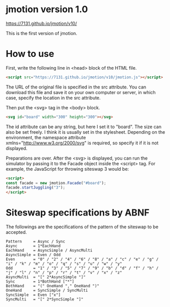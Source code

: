 # jmotion version 1.0

https://7131.github.io/jmotion/v10/

This is the first version of jmotion.

# How to use

First, write the following line in &lt;head&gt; block of the HTML file.

```HTML
<script src="https://7131.github.io/jmotion/v10/jmotion.js"></script>
```

The URL of the original file is specified in the src attribute.
You can download this file and save it on your own computer or server, in which case, specify the location in the src attribute.

Then put the &lt;svg&gt; tag in the &lt;body&gt; block.

```HTML
<svg id="board" width="300" height="300"></svg>
```

The id attribute can be any string, but here I set it to "board".
The size can also be set freely.
I think it is usually set in the stylesheet.
Depending on the environment, the namespace attribute xmlns="http://www.w3.org/2000/svg" is required, so specify it if it is not displayed.

Preparations are over.
After the &lt;svg&gt; is displayed, you can run the simulator by passing it to the Facade object inside the &lt;script&gt; tag.
For example, the JavaScript for throwing siteswap 3 would be:

```HTML
<script>
const facade = new jmotion.Facade("#board");
facade.startJuggling("3");
</script>
```

# Siteswap specifications by ABNF

The followings are the specifications of the pattern of the siteswap to be accepted.

```ABNF
Pattern     = Async / Sync
Async       = 1*EachHand
EachHand    = AsyncSimple / AsyncMulti
AsyncSimple = Even / Odd
Even        = "0" / "2" / "4" / "6" / "8" / "a" / "c" / "e" / "g" / "i" / "k" / "m" / "o" / "q" / "s" / "u" / "w" / "y"
Odd         = "1" / "3" / "5" / "7" / "9" / "b" / "d" / "f" / "h" / "j" / "l" / "n" / "p" / "r" / "t" / "v" / "x" / "z"
AsyncMulti  = "[" 2*AsyncSimple "]"
Sync        = 1*BothHand ["*"]
BothHand    = "(" OneHand "," OneHand ")"
OneHand     = SyncSimple / SyncMulti
SyncSimple  = Even ["x"]
SyncMulti   = "[" 2*SyncSimple "]"
```


